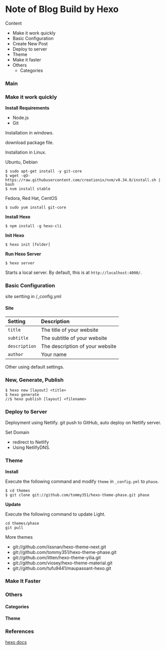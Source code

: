 # Note of Blog Build by Hexo 

Content

- Make it work quickly
- Basic Configuration
- Create New Post
- Deploy to server
- Theme
- Make it faster 
- Others
  - Categories

### Main

### Make it work quickly

**Install Requirements**

- Node.js
- Git

Installation in windows. 

download package file.

Installation in Linux. 

Ubuntu, Debian

```
$ sudo apt-get install -y git-core
$ wget -qO- https://raw.githubusercontent.com/creationix/nvm/v0.34.0/install.sh | bash
$ nvm install stable
```

Fedora, Red Hat, CentOS

```
$ sudo yum install git-core
```



**Install Hexo**

```shell
$ npm install -g hexo-cli
```

**Init Hexo**

```
$ hexo init [folder]
```

**Run Hexo Server**

```
$ hexo server
```

Starts a local server. By default, this is at `http://localhost:4000/`.



### Basic Configuration

site sertting in /_config.yml

#### Site

| Setting       | Description                     |
| :------------ | :------------------------------ |
| `title`       | The title of your website       |
| `subtitle`    | The subtitle of your website    |
| `description` | The description of your website |
| `author`      | Your name                       |

Other using default settings.



### New, Generate, Publish

```
$ hexo new [layout] <title>
$ hexo generate
//$ hexo publish [layout] <filename>
```



### Deploy to Server

Deployment using Netlify. git push to GitHub, auto deploy on Netlify server.

Set Domain

- redirect to Netlify
- Using NetlifyDNS.

### Theme

**Install**

Execute the following command and modify `theme` in `_config.yml` to `phase`.

```
$ cd themes
$ git clone git://github.com/tommy351/hexo-theme-phase.git phase
```

**Update**

Execute the following command to update Light.

```
cd themes/phase
git pull
```

More themes

- git://github.com/iissnan/hexo-theme-next.git
- git://github.com/tommy351/hexo-theme-phase.git
- git://github.com/litten/hexo-theme-yilia.git
- git://github.com/viosey/hexo-theme-material.git
- git://github.com/tufu9441/maupassant-hexo.git

### Make It Faster



### Others

#### Categories



#### Theme





### References

[hexo docs](https://hexo.io/docs/)